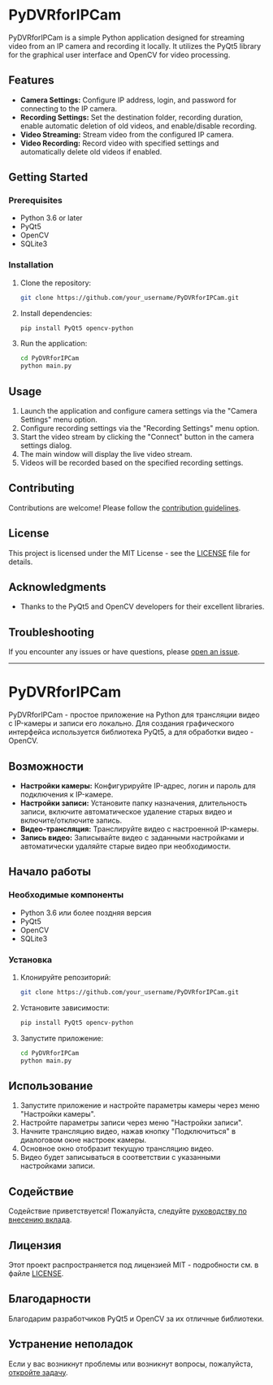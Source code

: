 # PyDVRforIPCam

PyDVRforIPCam is a simple Python application designed for streaming video from an IP camera and recording it locally. It utilizes the PyQt5 library for the graphical user interface and OpenCV for video processing.

## Features

- **Camera Settings:** Configure IP address, login, and password for connecting to the IP camera.
- **Recording Settings:** Set the destination folder, recording duration, enable automatic deletion of old videos, and enable/disable recording.
- **Video Streaming:** Stream video from the configured IP camera.
- **Video Recording:** Record video with specified settings and automatically delete old videos if enabled.

## Getting Started

### Prerequisites

- Python 3.6 or later
- PyQt5
- OpenCV
- SQLite3

### Installation

1. Clone the repository:

    ```bash
    git clone https://github.com/your_username/PyDVRforIPCam.git
    ```

2. Install dependencies:

    ```bash
    pip install PyQt5 opencv-python
    ```

3. Run the application:

    ```bash
    cd PyDVRforIPCam
    python main.py
    ```

## Usage

1. Launch the application and configure camera settings via the "Camera Settings" menu option.
2. Configure recording settings via the "Recording Settings" menu option.
3. Start the video stream by clicking the "Connect" button in the camera settings dialog.
4. The main window will display the live video stream.
5. Videos will be recorded based on the specified recording settings.

## Contributing

Contributions are welcome! Please follow the [contribution guidelines](CONTRIBUTING.md).

## License

This project is licensed under the MIT License - see the [LICENSE](LICENSE) file for details.

## Acknowledgments

- Thanks to the PyQt5 and OpenCV developers for their excellent libraries.

## Troubleshooting

If you encounter any issues or have questions, please [open an issue](https://github.com/your_username/PyDVRforIPCam/issues).

---

# PyDVRforIPCam

PyDVRforIPCam - простое приложение на Python для трансляции видео с IP-камеры и записи его локально. Для создания графического интерфейса используется библиотека PyQt5, а для обработки видео - OpenCV.

## Возможности

- **Настройки камеры:** Конфигурируйте IP-адрес, логин и пароль для подключения к IP-камере.
- **Настройки записи:** Установите папку назначения, длительность записи, включите автоматическое удаление старых видео и включите/отключите запись.
- **Видео-трансляция:** Транслируйте видео с настроенной IP-камеры.
- **Запись видео:** Записывайте видео с заданными настройками и автоматически удаляйте старые видео при необходимости.

## Начало работы

### Необходимые компоненты

- Python 3.6 или более поздняя версия
- PyQt5
- OpenCV
- SQLite3

### Установка

1. Клонируйте репозиторий:

    ```bash
    git clone https://github.com/your_username/PyDVRforIPCam.git
    ```

2. Установите зависимости:

    ```bash
    pip install PyQt5 opencv-python
    ```

3. Запустите приложение:

    ```bash
    cd PyDVRforIPCam
    python main.py
    ```

## Использование

1. Запустите приложение и настройте параметры камеры через меню "Настройки камеры".
2. Настройте параметры записи через меню "Настройки записи".
3. Начните трансляцию видео, нажав кнопку "Подключиться" в диалоговом окне настроек камеры.
4. Основное окно отобразит текущую трансляцию видео.
5. Видео будет записываться в соответствии с указанными настройками записи.

## Содействие

Содействие приветствуется! Пожалуйста, следуйте [руководству по внесению вклада](CONTRIBUTING.md).

## Лицензия

Этот проект распространяется под лицензией MIT - подробности см. в файле [LICENSE](LICENSE).

## Благодарности

Благодарим разработчиков PyQt5 и OpenCV за их отличные библиотеки.

## Устранение неполадок

Если у вас возникнут проблемы или возникнут вопросы, пожалуйста, [откройте задачу](https://github.com/your_username/PyDVRforIPCam/issues).
